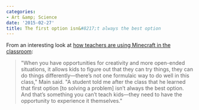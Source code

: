 ```yaml
---
categories:
- Art &amp; Science
date: '2015-02-27'
title: The first option isn&#8217;t always the best option
---
```


From an interesting look at [how teachers are using Minecraft in the classroom](http://www.theatlantic.com/education/archive/2015/02/teaching-in-the-age-of-minecraft/385231/):

> "When you have opportunities for creativity and more open-ended situations, it allows kids to figure out that they can try things, they can do things differently—there’s not one formulaic way to do well in this class," Main said. "A student told me after the class that he learned that first option [to solving a problem] isn’t always the best option. And that’s something you can’t teach kids—they need to have the opportunity to experience it themselves."